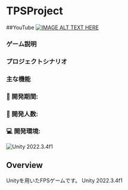 # TPSProject
##YouTube
[![IMAGE ALT TEXT HERE](https://img.youtube.com/vi/QAILZ3XrHwk/0.jpg)](https://www.youtube.com/watch?v=QAILZ3XrHwk)
### ゲーム説明

### プロジェクトシナリオ

### 主な機能

### 📅 開発期間: 

### 👤 開発人数:

### 💻 開発環境:
![Unity](https://img.shields.io/badge/unity-%23000000.svg?style=for-the-badge&logo=unity&logoColor=white) 2022.3.4f1



## Overview
Unityを用いたFPSゲームです。
Unity 2022.3.4f1

